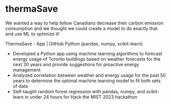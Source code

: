 # thermaSave

We wanted a way to help fellow Canadians decrease their carbon emission consumption and we thought we could create a model to do exactly that and use ML to optimize it!

ThermaSave - App | GitHub	Python (pandas, numpy, scikit-learn)
- Developed a Python app using machine learning algorithms to forecast energy usage of Toronto buildings based on weather forecasts for the next 30 years and provide suggestions for proactive energy management 
- Analyzed correlation between weather and energy usage for the past 50 years to determine the optimal machine learning model to fit both sets of data
- Self-taught random forest regression with pandas, numpy, and scikit-learn in under 24 hours for Hack the MIST 2023 hackathon
